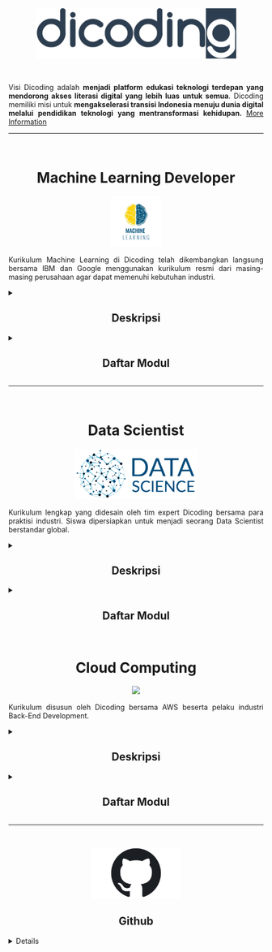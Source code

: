 <br />

<p align="center">
  <a href='https://www.dicoding.com/'><img src="File.Foto/logo.png" height="100"></a>
</p>

<br />

<p align="justify">
  Visi Dicoding adalah <strong>menjadi platform edukasi teknologi terdepan yang mendorong akses literasi digital yang lebih luas untuk semua</strong>. Dicoding memiliki misi untuk <strong>mengakselerasi transisi Indonesia menuju dunia digital melalui pendidikan teknologi yang mentransformasi kehidupan. </strong>
  <a href="https://www.dicoding.com/about">More Information</a>
</p> 

--------------------------------------------------------------------------------------------------------------------------------------------------------------------------

<br>
<h1 align="center">Machine Learning Developer</h1>
<p align="center">
  <img src="File.Foto/Machine-Learning (1).jpg" height="100">
</p>
  <p align="justify">
    Kurikulum Machine Learning di Dicoding telah dikembangkan langsung bersama IBM dan Google menggunakan kurikulum resmi dari masing-masing perusahaan agar dapat memenuhi        kebutuhan industri.
  </p>

<details>
  <summary><h2 align="center">Deskripsi</h2></summary>
    <p align="justify">
        Seorang Machine Learning Developer adalah pakar dalam menggunakan data untuk model pelatihan. Model-model tersebut kemudian digunakan untuk mengotomatisasi proses           seperti klasifikasi gambar, pengenalan suara, dan perkiraan pasar. Sering kali ada penggabungan dengan peran data scientist atau artificial intelligence (AI)                engineer. Machine learning adalah subbidang AI yang berfokus pada analisis data untuk menemukan hubungan antara input dan output yang diinginkan. Seorang                    pengembang pemelajaran mesin harus mampu menghasilkan solusi yang dibuat khusus untuk setiap masalah dan mencapai hasil optimal dengan hati-hati memproses 
        data dan memilih algoritma terbaik untuk konteks yang diberikan.
    </p>
</details>

<details>
<summary><h2 align="center">Daftar Modul</h2></summary>
  
## 1. Belajar Dasar Visualisasi Data[[📃- Certificate](https://www.dicoding.com/certificates/EYX4RNJ85XDL)]
   <a href='https://www.dicoding.com/academies/177'><img src="File.Foto/Description Visualization.png"></a>

## 2. Memulai Pemrograman Dengan Python [[📃 - Certificate](https://www.dicoding.com/certificates/QLZ918332P5D)]
   <a href='https://www.dicoding.com/academies/86'><img src="File.Foto/Description Python.png"></a>
  
## 3. Belajar Machine Learning untuk Pemula [[📃 - Certificate](https://www.dicoding.com/certificates/07Z6L2Q62PQR)]
   <a href='https://www.dicoding.com/academies/184'><img src="File.Foto/Description MLPemula.png"></a>  
  ### Project
  - Berbagai Latihan [[📁 Here](https://github.com/ToniAS21/Dicoding/tree/main/Machine%20Learning%20Pemula/File%20latihan%20ML%20Pemula)]
  - Final Submission - Image Classification [[📁 Here](https://github.com/ToniAS21/Dicoding/blob/main/Machine%20Learning%20Pemula/PA_Klasifikasi_Gambar.ipynb)]
   
## 4. Belajar Pengembangan Machine Learning [[📃 - Certificate](https://www.dicoding.com/certificates/MRZMKJGYRPYQ)]
   <a href='https://www.dicoding.com/academies/185'><img src="File.Foto/Description BPML.png"></a>  
  ### Project
  - Submission 1 - Project Natural Language Processing (NLP) [[📁 Here](https://github.com/ToniAS21/Dicoding/blob/main/Machine%20Learning%20Pengembangan/Project_NLP.ipynb.ipynb)]
  - Submission 2 - Time Series [[📁 Here](https://github.com/ToniAS21/Dicoding/blob/main/Machine%20Learning%20Pengembangan/Project_Time_Series.ipynb.ipynb)]
  - Submission 3 - Image Classification [[📁 Here](https://github.com/ToniAS21/Dicoding/blob/main/Machine%20Learning%20Pengembangan/Project_Image_Classification.ipynb.ipynb)]

## 5. Machine Learning Terapan [[📃 - Certificate](https://www.dicoding.com/certificates/07Z6GGDLWXQR)]
   <a href='https://www.dicoding.com/academies/319-machine-learning-terapan'><img src="File.Foto/Description MLT.png"></a>
   ### Project
   - Proyek Pertama [[📁 Here](https://github.com/ToniAS21/Dicoding/tree/main/Machine%20Learning%20Terapan%20(MLT)/Proyek%20Pertama)]
   - Proyek Akhir [[📁 Here](https://github.com/ToniAS21/Dicoding/tree/main/Machine%20Learning%20Terapan%20(MLT)/Proyek%20Akhir)]

## 6. Machine Learning Operations (MLOps) [[📃 - Certificate](https://www.dicoding.com/certificates/JLX1L5ORJX72)]
   <a href='https://www.dicoding.com/academies/443-machine-learning-operations-mlops'><img src="File.Foto/Description MLOps.png"></a>  
   ### Project
   - Project 1 MLOps [[📁 Here](https://github.com/ToniAS21/Dicoding/tree/main/Machine%20Learning%20Operations%20(MLOps)/Project%20I%20Machine%20Learning%20Operations%20(ML%20Ops))]     
   - Project 2 ML Ops [[📁 Here](https://github.com/ToniAS21/Dicoding/tree/main/Machine%20Learning%20Operations%20(MLOps)/Project%20II%20Machine%20Learning%20Operations%20(ML%20Ops))]

</details>

--------------------------------------------------------------------------------------------------------------------------------------------------------------------------

<br>
<h1 align="center">Data Scientist</h1>
<p align="center">
  <img src="File.Foto/logo-data-science_new.png" height="100">
</p>
  <p align="justify">
    Kurikulum lengkap yang didesain oleh tim expert Dicoding bersama para praktisi industri. Siswa dipersiapkan untuk menjadi seorang Data Scientist berstandar global.
  </p>

<details>
  <summary><h2 align="center">Deskripsi</h2></summary>
    <p align="justify">
        Perkembangan teknologi yang masif berbanding lurus dengan maraknya data yang diperoleh oleh setiap perusahaan. Agar tetap dapat bersaing, banyak perusahaan menggunakan data science untuk mengolah data hingga menjadi informasi yang dibutuhkan.
    </p>
</details>

<details>
<summary><h2 align="center">Daftar Modul</h2></summary>
  
## 1. Belajar Dasar Data Science[[📃- Certificate](https://www.dicoding.com/certificates/QLZ94707DP5D)]
   <a href='https://www.dicoding.com/academies/615'><img src="File.Foto/Description Basic DS.png"></a>

## 2. Belajar Dasar Structured Query Language (SQL) [[📃 - Certificate](https://www.dicoding.com/certificates/2VX3OR3RJZYQ)]
   <a href='https://www.dicoding.com/academies/600'><img src="File.Foto/Description SQL.png"></a>

## 3. Memulai Pemrograman dengan Python [[📃 - Certificate](https://www.dicoding.com/certificates/QLZ918332P5D)]
   <a href='https://www.dicoding.com/academies/86'><img src="File.Foto/Description Python.png"></a>

## 4. Belajar Analisis Data dengan Python [[📃 - Certificate](https://www.dicoding.com/certificates/MRZM8E7ENZYQ)]
   <a href='https://www.dicoding.com/academies/555'><img src="File.Foto/Description Analysis Python.png"></a>
   ### Project
   - Proyek Analisis Data:E-Commerce Analysis [[📁 Here](https://github.com/ToniAS21/Analisis-Data-Python)]

  
## 5. Belajar Machine Learning untuk Pemula [[📃 - Certificate](https://www.dicoding.com/certificates/07Z6L2Q62PQR)]
   <a href='https://www.dicoding.com/academies/184'><img src="File.Foto/Description MLPemula.png"></a>  
  ### Project
  - Berbagai Latihan [[📁 Here](https://github.com/ToniAS21/Dicoding/tree/main/Machine%20Learning%20Pemula/File%20latihan%20ML%20Pemula)]
  - Final Submission - Image Classification [[📁 Here](https://github.com/ToniAS21/Dicoding/blob/main/Machine%20Learning%20Pemula/PA_Klasifikasi_Gambar.ipynb)]

## 6. Belajar Pengembangan Machine Learning [[📃 - Certificate](https://www.dicoding.com/certificates/MRZMKJGYRPYQ)]
   <a href='https://www.dicoding.com/academies/185'><img src="File.Foto/Description BPML.png"></a>  
  ### Project
  - Submission 1 - Project Natural Language Processing (NLP) [[📁 Here](https://github.com/ToniAS21/Dicoding/blob/main/Machine%20Learning%20Pengembangan/Project_NLP.ipynb.ipynb)]
  - Submission 2 - Time Series [[📁 Here](https://github.com/ToniAS21/Dicoding/blob/main/Machine%20Learning%20Pengembangan/Project_Time_Series.ipynb.ipynb)]
  - Submission 3 - Image Classification [[📁 Here](https://github.com/ToniAS21/Dicoding/blob/main/Machine%20Learning%20Pengembangan/Project_Image_Classification.ipynb.ipynb)]

</details>




<br>
<h1 align="center">Cloud Computing</h1>
<p align="center">
  <img src="File.Foto/Logo Dicoding AWS.jpg" height="100">
</p>
  <p align="justify">
    Kurikulum disusun oleh Dicoding bersama AWS beserta pelaku industri Back-End Development. 
  </p>

<details>
  <summary><h2 align="center">Deskripsi</h2></summary>
    <p align="justify">
        Komputasi cloud telah berkembang secara signifikan dan semakin populer beberapa tahun terakhir. Salah satu platform cloud terdepan dan paling komprehensif adalah Amazon Web Services (AWS). Jutaan pelanggan telah menggunakan AWS, termasuk tiga unicorn asal Indonesia seperti Traveloka, Tokopedia, dan Gojek. 
    </p>
</details>

<details>
<summary><h2 align="center">Daftar Modul</h2></summary>
  
## 1. Cloud Practitioner Essentials (Belajar Dasar AWS Cloud)[[📃- Certificate](https://www.dicoding.com/certificates/MEPJLOD5WZ3V)]
   <a href='https://www.dicoding.com/academies/251-cloud-practitioner-essentials-belajar-dasar-aws-cloud'><img src="File.Foto/Cloud basic.png"></a>

## 2. Architecting on AWS (Membangun Arsitektur Cloud di AWS)[[📃 - Certificate](https://www.dicoding.com/certificates/2VX32EN44PYQ)]
   <a href='[https://www.dicoding.com/academies/86](https://www.dicoding.com/academies/266-architecting-on-aws-membangun-arsitektur-cloud-di-aws)'><img src="File.Foto/Architecture AWS.png"></a>
   
</details>


-----------------------------------------------------------------------------------------------------------------------------------------------------------------------------


<br>
<p align="center">
  <img src="File.Foto/github-logo-1068x601.jpg" height="100">
</p>

<h2 align="center">Github</h2>
<details>

<details><summary>Deskripsi</summary>

<p align="justify">
    GitHub adalah layanan host web bersama yang menggunakan sistem kendali versi Git dan layanan hosting internet. GitHub memberikan kontrol akses dan beberapa fitur kolaborasi seperti pelacakan bug, manajemen tugas, dan wiki untuk setiap proyek. GitHub menawarkan paket repositori pribadi dan gratis digunakan untuk proyek perangkat lunak open source (sumber terbuka). GitHub mempunyai lebih dari 40 juta pengguna dan 190 juta repositori yang menjadikannya layanan terbesar dari kode sumber di dunia.
</p>
<p align="justify">
<br>- GitHub adalah solusi wadah atau alat untuk berkolaborasi dengan tim ketika mengembangkan sebuah proyek repository.</br>
<br>- GitHub dapat memuat profil dan proyek Anda sehingga dapat dijadikan portofolio dalam berkarier.</br>
<br>- GitHub memiliki ratusan juta public repository yang dapat dijadikan referensi dalam mengembangkan perangkat lunak.</br>
</p>

</details>

<details><summary>Daftar Modul</summary>

1. Belajar Dasar Git dengan GitHub [[📃](https://www.dicoding.com/certificates/RVZK1G7VEPD5)]

    <a href='https://www.dicoding.com/academies/317'><img src="File.Foto/Belajar Dasar Git dengan GitHub.jpg"></a>

    Pelajari cara mengelola data atau kode menggunakan Git dengan GitHub, mulai dari dasar-dasar Git hingga berkolaborasi dengan tim.
  
  </details>
  
 <br>

---
